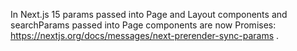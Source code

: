 In Next.js 15 params passed into Page and Layout components and searchParams passed into Page components are now 
Promises: https://nextjs.org/docs/messages/next-prerender-sync-params .

